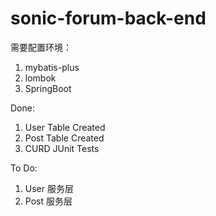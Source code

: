 # sonic-forum-back-end

需要配置环境：
1. mybatis-plus
2. lombok
3. SpringBoot

Done:
1. User Table Created
2. Post Table Created
3. CURD JUnit Tests

To Do:
1. User 服务层
1. Post 服务层
